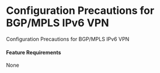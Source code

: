 Configuration Precautions for BGP/MPLS IPv6 VPN
===============================================

Configuration Precautions for BGP/MPLS IPv6 VPN

#### Feature Requirements

None
